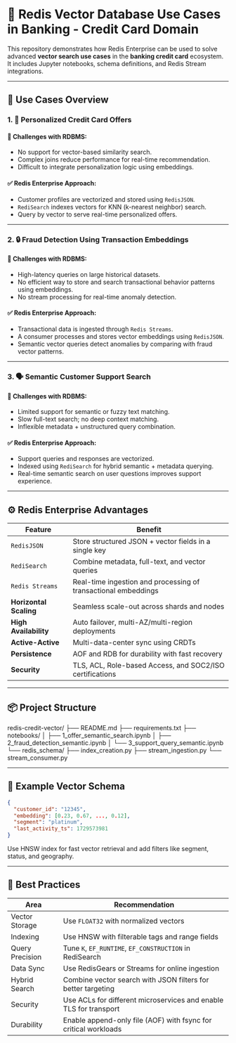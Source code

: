 # 🚀 Redis Vector Database Use Cases in Banking - Credit Card Domain

This repository demonstrates how Redis Enterprise can be used to solve advanced **vector search use cases** in the **banking credit card** ecosystem. It includes Jupyter notebooks, schema definitions, and Redis Stream integrations.

---

## 📘 Use Cases Overview

### 1. 🧠 Personalized Credit Card Offers

#### 🔴 Challenges with RDBMS:
- No support for vector-based similarity search.
- Complex joins reduce performance for real-time recommendation.
- Difficult to integrate personalization logic using embeddings.

#### ✅ Redis Enterprise Approach:
- Customer profiles are vectorized and stored using `RedisJSON`.
- `RediSearch` indexes vectors for KNN (k-nearest neighbor) search.
- Query by vector to serve real-time personalized offers.

---

### 2. 🔒 Fraud Detection Using Transaction Embeddings

#### 🔴 Challenges with RDBMS:
- High-latency queries on large historical datasets.
- No efficient way to store and search transactional behavior patterns using embeddings.
- No stream processing for real-time anomaly detection.

#### ✅ Redis Enterprise Approach:
- Transactional data is ingested through `Redis Streams`.
- A consumer processes and stores vector embeddings using `RedisJSON`.
- Semantic vector queries detect anomalies by comparing with fraud vector patterns.

---

### 3. 🗣️ Semantic Customer Support Search

#### 🔴 Challenges with RDBMS:
- Limited support for semantic or fuzzy text matching.
- Slow full-text search; no deep context matching.
- Inflexible metadata + unstructured query combination.

#### ✅ Redis Enterprise Approach:
- Support queries and responses are vectorized.
- Indexed using `RediSearch` for hybrid semantic + metadata querying.
- Real-time semantic search on user questions improves support experience.

---

## ⚙️ Redis Enterprise Advantages

| Feature                           | Benefit                                                                 |
|----------------------------------|-------------------------------------------------------------------------|
| `RedisJSON`                      | Store structured JSON + vector fields in a single key                   |
| `RediSearch`                     | Combine metadata, full-text, and vector queries                         |
| `Redis Streams`                  | Real-time ingestion and processing of transactional embeddings          |
| **Horizontal Scaling**           | Seamless scale-out across shards and nodes                              |
| **High Availability**            | Auto failover, multi-AZ/multi-region deployments                        |
| **Active-Active**                | Multi-data-center sync using CRDTs                                      |
| **Persistence**                  | AOF and RDB for durability with fast recovery                           |
| **Security**                     | TLS, ACL, Role-based Access, and SOC2/ISO certifications                |

---

## 📦 Project Structure

redis-credit-vector/
├── README.md
├── requirements.txt
├── notebooks/
│ ├── 1_offer_semantic_search.ipynb
│ ├── 2_fraud_detection_semantic.ipynb
│ └── 3_support_query_semantic.ipynb
└── redis_schema/
├── index_creation.py
├── stream_ingestion.py
└── stream_consumer.py

---

## 🧪 Example Vector Schema

```json
{
  "customer_id": "12345",
  "embedding": [0.23, 0.67, ..., 0.12],
  "segment": "platinum",
  "last_activity_ts": 1729573981
}
```
Use HNSW index for fast vector retrieval and add filters like segment, status, and geography.

---

## 📌 Best Practices

| Area            | Recommendation                                                    |
| --------------- | ----------------------------------------------------------------- |
| Vector Storage  | Use `FLOAT32` with normalized vectors                             |
| Indexing        | Use HNSW with filterable tags and range fields                    |
| Query Precision | Tune `K`, `EF_RUNTIME`, `EF_CONSTRUCTION` in RediSearch           |
| Data Sync       | Use RedisGears or Streams for online ingestion                    |
| Hybrid Search   | Combine vector search with JSON filters for better targeting      |
| Security        | Use ACLs for different microservices and enable TLS for transport |
| Durability      | Enable append-only file (AOF) with fsync for critical workloads   |

